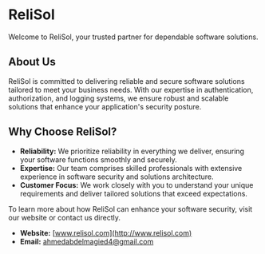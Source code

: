 # ReliSol

Welcome to ReliSol, your trusted partner for dependable software solutions.

## About Us

ReliSol is committed to delivering reliable and secure software solutions tailored to meet your business needs. With our expertise in authentication, authorization, and logging systems, we ensure robust and scalable solutions that enhance your application's security posture.

## Why Choose ReliSol?

- **Reliability:** We prioritize reliability in everything we deliver, ensuring your software functions smoothly and securely.
- **Expertise:** Our team comprises skilled professionals with extensive experience in software security and solutions architecture.
- **Customer Focus:** We work closely with you to understand your unique requirements and deliver tailored solutions that exceed expectations.

To learn more about how ReliSol can enhance your software security, visit our website or contact us directly.

- **Website:** [www.relisol.com](http://www.relisol.com)
- **Email:** ahmedabdelmagied4@gmail.com
